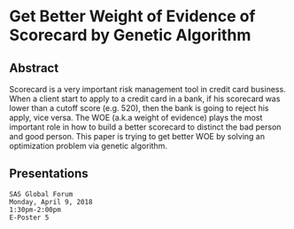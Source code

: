 ﻿# Get Better Weight of Evidence of Scorecard by Genetic Algorithm

## Abstract
Scorecard is a very important risk management tool in credit card business. When a client start to apply to
a credit card in a bank, if his scorecard was lower than a cutoff score (e.g. 520), then the bank is going to
reject his apply, vice versa. The WOE (a.k.a weight of evidence) plays the most important role in how to
build a better scorecard to distinct the bad person and good person. This paper is trying to get better
WOE by solving an optimization problem via genetic algorithm.

## Presentations
```
SAS Global Forum
Monday, April 9, 2018
1:30pm-2:00pm
E-Poster 5
```

